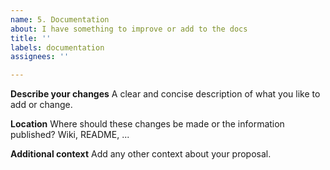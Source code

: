 ```yaml
---
name: 5. Documentation
about: I have something to improve or add to the docs
title: ''
labels: documentation
assignees: ''

---
```


**Describe your changes**
A clear and concise description of what you like to add or change.

**Location**
Where should these changes be made or the information published?
Wiki, README, ...

**Additional context**
Add any other context about your proposal.
